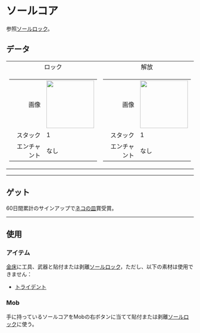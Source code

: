 # ソールコア
参照[ソールロック](../feature/soul_link.md)。

## データ
<table>
    <tr>
        <td align="center">ロック</td>
        <td align="center">解放</td>
    </tr>
    <tr>
        <td>
            <table>
                <tr><td align="end">画像</td><td><img src="https://i.imgur.com/n260znG.png" width="128"/></td></tr>
                <tr><td align="end">スタック</td><td>1</td></tr>
                <tr><td align="end">エンチャント</td><td>なし</td></tr>
            </table>
        </td>
        <td>
            <table>
                <tr><td align="end">画像</td><td><img src="https://i.imgur.com/5xQV9Yo.png" width="128"/></td></tr>
                <tr><td align="end">スタック</td><td>1</td></tr>
                <tr><td align="end">エンチャント</td><td>なし</td></tr>
            </table>
        </td>
    </tr>
</table>

---

## ゲット
60日間累計のサインアップで[ネコの皿](../feature/cat_bowl.md)賞受賞。

---

## 使用
### アイテム
[金床](https://minecraft.fandom.com/ja/wiki/金床)に工具、武器と貼付または剥離[ソールロック](../feature/soul_link.md)，ただし、以下の素材は使用できません：
- [トライデント](https://minecraft.fandom.com/ja/wiki/トライデント)

### Mob
手に持っているソールコアをMobの右ボタンに当てて貼付または剥離[ソールロック](../feature/soul_link.md)に使う。